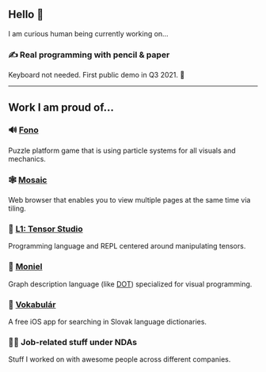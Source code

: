 ## Hello 👋

I am curious human being currently working on…

### ✍️ Real programming with pencil & paper 
Keyboard not needed. First public demo in Q3 2021. 🤞

---

## Work I am proud of…

### 🔊 [Fono](https://store.steampowered.com/app/1513670/Fono/)
Puzzle platform game that is using particle systems for all visuals and mechanics.

### 🕸 [Mosaic](https://github.com/mlajtos/mosaic)
Web browser that enables you to view multiple pages at the same time via tiling.

### 🎩 [L1: Tensor Studio](https://github.com/mlajtos/L1)
Programming language and REPL centered around manipulating tensors.

### 🔀 [Moniel](https://github.com/mlajtos/moniel)
Graph description language (like [DOT](https://en.wikipedia.org/wiki/DOT_(graph_description_language))) specialized for visual programming.

### 📖 [Vokabulár](https://apps.apple.com/sk/app/vokabulár/id1229735182)
A free iOS app for searching in Slovak language dictionaries.

### 🧑‍💻 Job-related stuff under NDAs
Stuff I worked on with awesome people across different companies.
